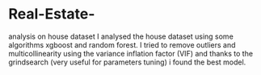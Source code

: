 # Real-Estate-
analysis on house dataset 
I analysed the house dataset using some algorithms xgboost and random forest. I tried to remove outliers and multicollinearity using the variance inflation factor (VIF) and thanks to the grindsearch (very useful for parameters tuning) i found the best model.
